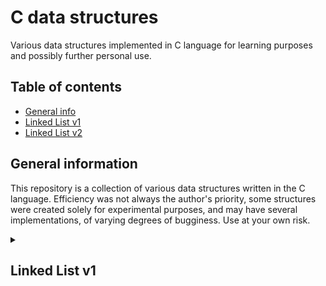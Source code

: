 # C data structures
Various data structures implemented in C language for learning purposes 
and possibly further personal use.

## Table of contents
* [General info](#general-information)
* [Linked List v1](#linked-list-v1)
* [Linked List v2](#linked-list-v2)

## General information
This repository is a collection of various data structures written in the C language. 
Efficiency was not always the author's priority, some structures were created solely 
for experimental purposes, and may have several implementations, of varying degrees of bugginess. 
Use at your own risk.

<details>
<summary>

## Linked List v1
</summary>

### About
The first version of the linked list structure is created with a void pointer 
in the list node, which can contain the address of an instance of any data type. \
It uses macros as an interface to call all internal functions. 
This is done to avoid errors related to differences in the type of data supplied 
to the input and those already in the list.

### Functionality
List of functions and their complexity:
- Inserting one element at the end of the list. *O(n)*
- Getting an element at some index. *O(n)*
- Removing an element at some index. *O(n)*

### Usage
This structure has four macros for performing manipulations:
```
// Initializes the list
LIST(type of data that will be stored in a list)

// Inserts an element
LIST_INSERT(
    pointer to data, 
    list address, 
    type of input data
)

// Returns an element
// If more precisely: expected type pointer
LIST_GET(
    index, 
    list address, 
    type of expected data
)

// Same as get function, except it also removes the element from the list
LIST_REMOVE(
    index,
    list address,
    type of expected data
)
```

This structure is best suited for pointer types. \
So all you have to do in this case is:

```c
#include "list.h"

int main() {
    // Initializing the list, and setting its type to char*
    LinkedList list = LIST(char *);

    char s1[] = "First";
    char s2[] = "Second";

    // In order to avoid memory problems,
    // we have to pack all data into pointers, and 
    // then pass the address of that newly created pointers to the insert function
    char **sptr1 = (char **)s1;
    char **sptr2 = (char **)s2;

    // Inserting elements
    // At this stage, if the types of input data and 
    // list data are mismatched, the program terminates
    LIST_INSERT(&sptr1, &list, char *);
    LIST_INSERT(&sptr2, &list, char *);

    // Removing an element
    char *s3 = LIST_REMOVE(0, (&list), char *);

    return 0;
}
```
</details>
